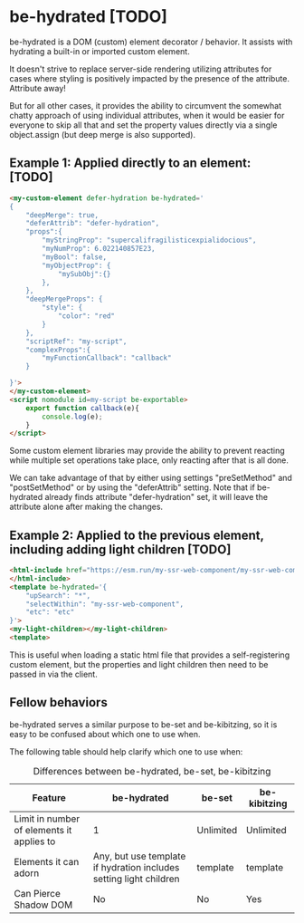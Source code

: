 # be-hydrated [TODO]

be-hydrated is a DOM (custom) element decorator / behavior.   It assists with hydrating a built-in or imported custom element.  

It doesn't strive to replace server-side rendering utilizing attributes for cases where styling is positively impacted by the presence of the attribute.  Attribute away!

But for all other cases, it provides the ability to circumvent the somewhat chatty approach of using individual attributes, when it would be easier for everyone to skip all that and set the property values directly via a single object.assign (but deep merge is also supported).

## Example 1:  Applied directly to an element: [TODO]

```html
<my-custom-element defer-hydration be-hydrated='
{
    "deepMerge": true,
    "deferAttrib": "defer-hydration",
    "props":{    
        "myStringProp": "supercalifragilisticexpialidocious",
        "myNumProp": 6.022140857E23,
        "myBool": false,
        "myObjectProp": {
            "mySubObj":{}
        },
    },
    "deepMergeProps": {
        "style": {
            "color": "red"
        }
    },
    "scriptRef": "my-script",
    "complexProps":{
        "myFunctionCallback": "callback"
    }

}'>
</my-custom-element>
<script nomodule id=my-script be-exportable>
    export function callback(e){
        console.log(e);
    }
</script>
```

Some custom element libraries may provide the ability to prevent reacting while multiple set operations take place, only reacting after that is all done.

We can take advantage of that by either using settings "preSetMethod" and "postSetMethod" or by using the "deferAttrib" setting.  Note that if be-hydrated already finds attribute "defer-hydration" set, it will leave the attribute alone after making the changes.

## Example 2:  Applied to the previous element, including adding light children [TODO]

```html
<html-include href="https://esm.run/my-ssr-web-component/my-ssr-web-component.html">
</html-include>
<template be-hydrated='{
    "upSearch": "*",
    "selectWithin": "my-ssr-web-component",
    "etc": "etc"
}'>
<my-light-children></my-light-children>
<template>
```

This is useful when loading a static html file that provides a self-registering custom element, but the properties and light children then need to be passed in via the client.

## Fellow behaviors

be-hydrated serves a similar purpose to be-set and be-kibitzing, so it is easy to be confused about which one to use when.  

The following table should help clarify which one to use when:

<table>
   <caption>Differences between be-hydrated, be-set, be-kibitzing</caption>
   <thead>
    <th>Feature</th>
    <th>be-hydrated</th>
    <th>be-set</th>
    <th>be-kibitzing</th>
   </thead>
   <tr>
    <td>Limit in number of elements it applies to</td>
    <td>1</td>
    <td>Unlimited</td>
    <td>Unlimited</td>
   <tr>
    <td>Elements it can adorn</td>
    <td>Any, but use template if hydration includes setting light children</td>
    <td>template</td>
    <td>template</td>
   </tr>
   <tr>
    <td>Can Pierce Shadow DOM</td>
    <td>No</td>
    <td>No</td>
    <td>Yes</td>
   </tr>
</table>


